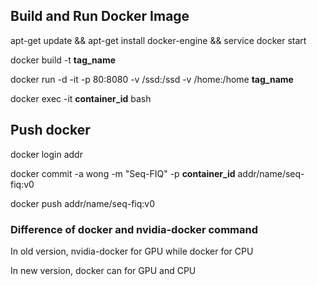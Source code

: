 ## Build and Run Docker Image
apt-get update && apt-get install docker-engine && service docker start

docker build -t **tag_name**

docker run -d -it -p 80:8080 -v /ssd:/ssd -v /home:/home **tag_name**

docker exec -it **container_id** bash

## Push docker 
docker login addr

docker commit -a wong -m "Seq-FIQ" -p **container_id** addr/name/seq-fiq:v0

docker push addr/name/seq-fiq:v0


### Difference of docker and nvidia-docker command
In old version, nvidia-docker for GPU while docker for CPU

In new version, docker can for GPU and CPU
